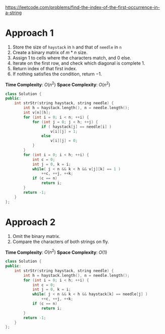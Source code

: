 https://leetcode.com/problems/find-the-index-of-the-first-occurrence-in-a-string

# Approach 1

1. Store the size of `haystack` in `h` and that of `needle` in `n`
2. Create a binary matrix of $m*n$ size.
3. Assign $1$ to cells where the characters match, and $0$ else.
4. Iterate on the first row, and check which diagonal is complete $1$.
5. Return index of that first index.
6. If nothing satisfies the condition, return $-1$.

**Time Complexity**: $O(n^2)$
**Space Complexity**: $O(n^2)$

```cpp
class Solution {
public:
    int strStr(string haystack, string needle) {
        int h = haystack.length(), n = needle.length();
        int v[n][h];
        for (int i = 0; i < n; ++i) {
            for (int j = 0; j < h; ++j) {
                if ( haystack[j] == needle[i] )
                    v[i][j] = 1;
                else
                    v[i][j] = 0;
            }
        }
        for (int i = 0; i < h; ++i) {
            int c = 0;
            int j = 0, k = i;
            while( j < n && k < h && v[j][k] == 1 )
                ++c, ++j, ++k;
            if (c == n)
                return i;
        }
        return -1;
    }
};
```


# Approach 2

1. Omit the binary matrix.
2. Compare the characters of both strings on fly.

**Time Complexity**: $O(n^2)$
**Space Complexity**: $O(1)$

```cpp
class Solution {
public:
    int strStr(string haystack, string needle) {
        int h = haystack.length(), n = needle.length();
        for (int i = 0; i < h; ++i) {
            int c = 0;
            int j = 0, k = i;
            while( j < n && k < h && haystack[k] == needle[j] )
                ++c, ++j, ++k;
            if (c == n)
                return i;
        }
        return -1;
    }
};
```
